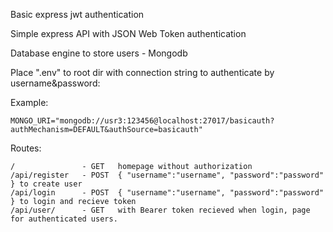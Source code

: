 Basic express jwt authentication

Simple express API with JSON Web Token authentication

Database engine to store users - Mongodb

Place ".env" to root dir with connection string to authenticate by username&password:

Example:

    MONGO_URI="mongodb://usr3:123456@localhost:27017/basicauth?authMechanism=DEFAULT&authSource=basicauth"

Routes:

    /               - GET   homepage without authorization
    /api/register   - POST  { "username":"username", "password":"password" } to create user
    /api/login      - POST  { "username":"username", "password":"password" } to login and recieve token
    /api/user/      - GET   with Bearer token recieved when login, page for authenticated users.